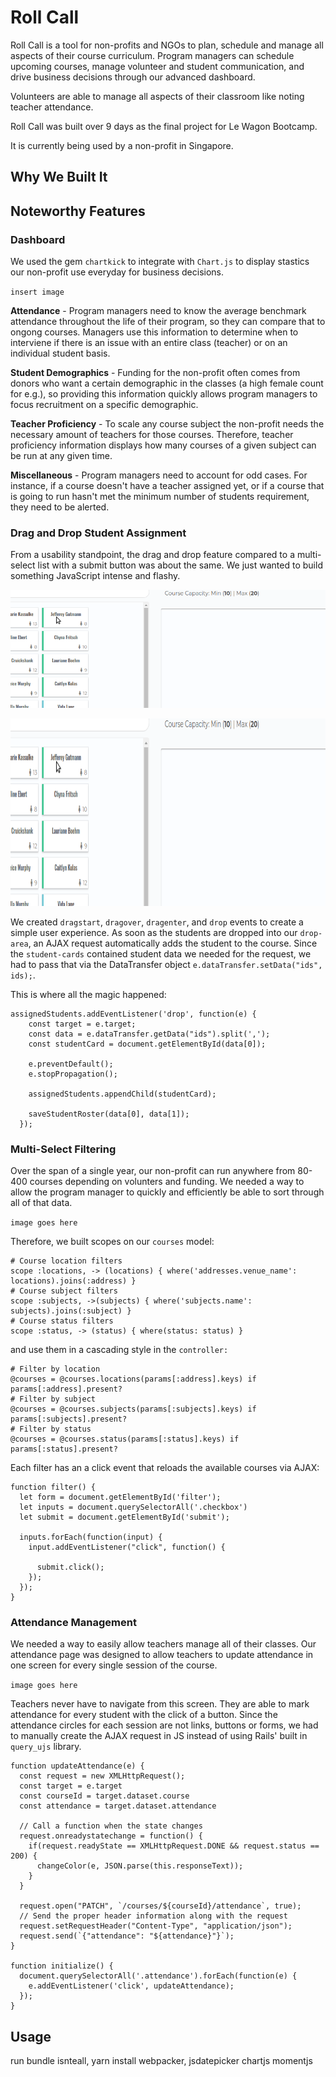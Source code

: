 # Roll Call

Roll Call is a tool for non-profits and NGOs to plan, schedule and manage all aspects of their course curriculum. Program managers can schedule upcoming courses, manage volunteer and student communication, and drive business decisions through our advanced dashboard.

Volunteers are able to manage all aspects of their classroom like noting teacher attendance.

Roll Call was built over 9 days as the final project for Le Wagon Bootcamp.

It is currently being used by a non-profit in Singapore.

## Why We Built It

## Noteworthy Features

### Dashboard

We used the gem `chartkick` to integrate with `Chart.js` to display stastics our non-profit use everyday for business decisions.

`insert image`

**Attendance** - Program managers need to know the average benchmark attendance throughout the life of their program, so they can compare that to ongong courses. Managers use this information to determine when to interviene if there is an issue with an entire class (teacher) or on an individual student basis.

**Student Demographics** - Funding for the non-profit often comes from donors who want a certain demographic in the classes (a high female count for e.g.), so providing this information quickly allows program managers to focus recruitment on a specific demographic.

**Teacher Proficiency** - To scale any course subject the non-profit needs the necessary amount of teachers for those courses. Therefore, teacher proficiency information displays how many courses of a given subject can be run at any given time.

**Miscellaneous** - Program managers need to account for odd cases. For instance, if a course doesn't have a teacher assigned yet, or if a course that is going to run hasn't met the minimum number of students requirement, they need to be alerted.


### Drag and Drop Student Assignment

From a usability standpoint, the drag and drop feature compared to a multi-select list with a submit button was about the same. We just wanted to build something JavaScript intense and flashy.

![Drag and Drop](./screenshots/dragdrop.gif)

<p align="center">
  <img src="./screenshots/dragdrop.gif" alt="Drag and Drop"
       width="820" height="300">
</p>

We created `dragstart`, `dragover`, `dragenter`, and `drop` events to create a simple user experience. As soon as the students are dropped into our `drop-area`, an AJAX request automatically adds the student to the course. Since the `student-cards` contained student data we needed for the request, we had to pass that via the DataTransfer object `e.dataTransfer.setData("ids", ids);`.

This is where all the magic happened:

```
assignedStudents.addEventListener('drop', function(e) {
    const target = e.target;
    const data = e.dataTransfer.getData("ids").split(',');
    const studentCard = document.getElementById(data[0]);

    e.preventDefault();
    e.stopPropagation();

    assignedStudents.appendChild(studentCard);

    saveStudentRoster(data[0], data[1]);
  });
  ```

### Multi-Select Filtering

Over the span of a single year, our non-profit can run anywhere from 80-400 courses depending on volunters and funding. We needed a way to allow the program manager to quickly and efficiently be able to sort through all of that data.


`image goes here`


Therefore, we built scopes on our `courses` model:

```
# Course location filters
scope :locations, -> (locations) { where('addresses.venue_name': locations).joins(:address) }
# Course subject filters
scope :subjects, ->(subjects) { where('subjects.name': subjects).joins(:subject) }
# Course status filters
scope :status, -> (status) { where(status: status) }
```

and use them in a cascading style in the `controller:`

```
# Filter by location
@courses = @courses.locations(params[:address].keys) if params[:address].present?
# Filter by subject
@courses = @courses.subjects(params[:subjects].keys) if params[:subjects].present?
# Filter by status
@courses = @courses.status(params[:status].keys) if params[:status].present?
```
Each filter has an a click event that reloads the available courses via AJAX:

```
function filter() {
  let form = document.getElementById('filter');
  let inputs = document.querySelectorAll('.checkbox')
  let submit = document.getElementById('submit');

  inputs.forEach(function(input) {
    input.addEventListener("click", function() {

      submit.click();
    });
  });
}
```

### Attendance Management

We needed a way to easily allow teachers manage all of their classes. Our attendance page was designed to allow teachers to update attendance in one screen for every single session of the course.


`image goes here`

Teachers never have to navigate from this screen. They are able to mark attendance for every student with the click of a button. Since the attendance circles for each session are not links, buttons or forms, we had to manually create the AJAX request in JS instead of using Rails' built in `query_ujs` library.

```
function updateAttendance(e) {
  const request = new XMLHttpRequest();
  const target = e.target
  const courseId = target.dataset.course
  const attendance = target.dataset.attendance

  // Call a function when the state changes
  request.onreadystatechange = function() {
    if(request.readyState == XMLHttpRequest.DONE && request.status == 200) {
      changeColor(e, JSON.parse(this.responseText));
    }
  }

  request.open("PATCH", `/courses/${courseId}/attendance`, true);
  // Send the proper header information along with the request
  request.setRequestHeader("Content-Type", "application/json");
  request.send(`{"attendance": "${attendance}"}`);
}

function initialize() {
  document.querySelectorAll('.attendance').forEach(function(e) {
    e.addEventListener('click', updateAttendance);
  });
}
```

## Usage
run bundle isnteall, yarn install
webpacker, jsdatepicker
chartjs
momentjs
